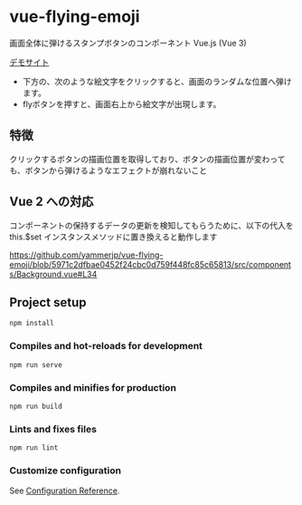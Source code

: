 # vue-flying-emoji

画面全体に弾けるスタンプボタンのコンポーネント Vue.js (Vue 3)

[デモサイト](https://yammer.jp/vue-flying-emoji/)

- 下方の、次のような絵文字をクリックすると、画面のランダムな位置へ弾けます。
- flyボタンを押すと、画面右上から絵文字が出現します。


## 特徴

クリックするボタンの描画位置を取得しており、ボタンの描画位置が変わっても、ボタンから弾けるようなエフェクトが崩れないこと

## Vue 2 への対応

コンポーネントの保持するデータの更新を検知してもらうために、以下の代入を this.$set インスタンスメソッドに置き換えると動作します

https://github.com/yammerjp/vue-flying-emoji/blob/5971c2dfbae0452f24cbc0d759f448fc85c65813/src/components/Background.vue#L34

## Project setup
```
npm install
```

### Compiles and hot-reloads for development
```
npm run serve
```

### Compiles and minifies for production
```
npm run build
```

### Lints and fixes files
```
npm run lint
```

### Customize configuration
See [Configuration Reference](https://cli.vuejs.org/config/).

